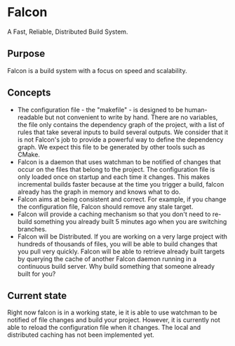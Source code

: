 Falcon
======

A Fast, Reliable, Distributed Build System.

## Purpose

Falcon is a build system with a focus on speed and scalability.

## Concepts

* The configuration file - the "makefile" - is designed to be human-readable but
  not convenient to write by hand. There are no variables, the file only
  contains the dependency graph of the project, with a list of rules that take
  several inputs to build several outputs. We consider that it is not Falcon's
  job to provide a powerful way to define the dependency graph. We expect this
  file to be generated by other tools such as CMake.
* Falcon is a daemon that uses watchman to be notified of changes that occur on
  the files that belong to the project. The configuration file is only loaded
  once on startup and each time it changes. This makes incremental builds faster
  because at the time you trigger a build, falcon already has the graph in
  memory and knows what to do.
* Falcon aims at being consistent and correct. For example, if you change the
  configuration file, Falcon should remove any stale target.
* Falcon will provide a caching mechanism so that you don't need to re-build
  something you already built 5 minutes ago when you are switching branches.
* Falcon will be Distributed. If you are working on a very large project with
  hundreds of thousands of files, you will be able to build changes that you
  pull very quickly. Falcon will be able to retrieve already built targets by
  querying the cache of another Falcon daemon running in a continuous build
  server. Why build something that someone already built for you?

## Current state

Right now falcon is in a working state, ie it is able to use watchman to be
notified of file changes and build your project. However, it is currently not
able to reload the configuration file when it changes. The local and distributed
caching has not been implemented yet.

